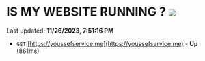 # IS MY WEBSITE RUNNING ? [![](https://img.shields.io/static/v1?label=Sponsor&message=%E2%9D%A4&logo=GitHub&color=%23fe8e86)](https://github.com/sponsors/<username>)

Last updated: **11/26/2023, 7:51:16 PM**

- `GET` [https://youssefservice.me](https://youssefservice.me) - **Up** (861ms)
